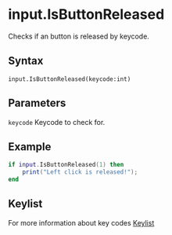 # input.IsButtonReleased
Checks if an button is released by keycode.

## Syntax
```
input.IsButtonReleased(keycode:int)
```

## Parameters
```keycode``` Keycode to check for. 

## Example
```lua
if input.IsButtonReleased(1) then
	print("Left click is released!");
end
```

## Keylist
For more information about key codes
[Keylist](keylist.md)
